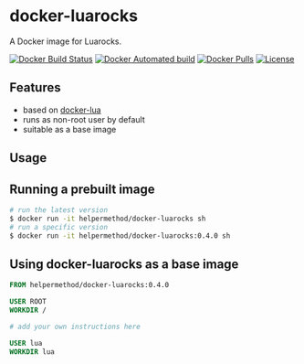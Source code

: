 # docker-luarocks

A Docker image for Luarocks.

[![Docker Build Status](https://img.shields.io/docker/build/helpermethod/docker-luarocks.svg)](https://hub.docker.com/r/helpermethod/docker-luarocks)
[![Docker Automated build](https://img.shields.io/docker/automated/helpermethod/docker-luarocks.svg)](https://hub.docker.com/r/helpermethod/docker-luarocks)
[![Docker Pulls](https://img.shields.io/docker/pulls/helpermethod/docker-luarocks.svg)](https://hub.docker.com/r/helpermethod/docker-luarocks)
[![License](https://img.shields.io/badge/license-MIT-blue.svg)](https://raw.githubusercontent.com/helpermethod/docker-luarocks/master/LICENSE)

## Features

* based on [docker-lua](https://github.com/helpermethod/docker-lua)
* runs as non-root user by default
* suitable as a base image

## Usage

## Running a prebuilt image

```sh
# run the latest version
$ docker run -it helpermethod/docker-luarocks sh
# run a specific version
$ docker run -it helpermethod/docker-luarocks:0.4.0 sh
```

## Using docker-luarocks as a base image

```dockerfile
FROM helpermethod/docker-luarocks:0.4.0

USER ROOT
WORKDIR /

# add your own instructions here

USER lua
WORKDIR lua
```
